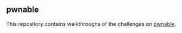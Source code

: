 ## pwnable
This repository contains walkthroughs of the challenges on [pwnable](https://pwnable.kr/).
